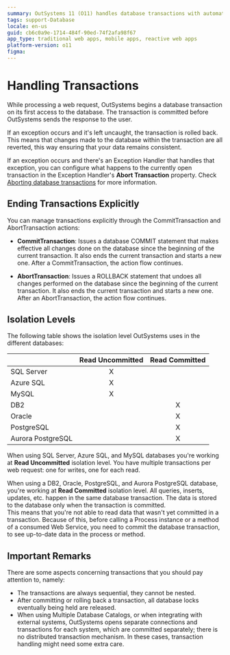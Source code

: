 ```yaml
---
summary: OutSystems 11 (O11) handles database transactions with automatic and explicit controls, supporting various isolation levels.
tags: support-Database
locale: en-us
guid: cb6c0a9e-1714-484f-90ed-74f2afa98f67
app_type: traditional web apps, mobile apps, reactive web apps
platform-version: o11
figma:
---
```


# Handling Transactions

While processing a web request, OutSystems begins a database transaction on its first access to the database. The transaction is committed before OutSystems sends the response to the user.

If an exception occurs and it's left uncaught, the transaction is rolled back. This means that changes made to the database within the transaction are all reverted, this way ensuring that your data remains consistent.

If an exception occurs and there's an Exception Handler that handles that exception, you can configure what happens to the currently open transaction in the Exception Handler's **Abort Transaction** property. Check [Aborting database transactions](<../../lang/auto/class-exception-handler.md#aborting>) for more information.

## Ending Transactions Explicitly

You can manage transactions explicitly through the CommitTransaction and AbortTransaction actions:

* **CommitTransaction**: Issues a database COMMIT statement that makes effective all changes done on the database since the beginning of the current transaction. It also ends the current transaction and starts a new one. After a CommitTransaction, the action flow continues.

* **AbortTransaction**: Issues a ROLLBACK statement that undoes all changes performed on the database since the beginning of the current transaction. It also ends the current transaction and starts a new one. After an AbortTransaction, the action flow continues. 

## Isolation Levels

The following table shows the isolation level OutSystems uses in the different databases:


| | Read Uncommitted | Read Committed |
|---|:---:|:---:|
| SQL Server | X | |
| Azure SQL | X | |
| MySQL | X | |
| DB2 | | X |
| Oracle | | X |
| PostgreSQL | | X |
| Aurora PostgreSQL | | X |

  
When using SQL Server, Azure SQL, and MySQL databases you're working at **Read Uncommitted** isolation level. You have multiple transactions per web request: one for writes, one for each read.

When using a DB2, Oracle, PostgreSQL, and Aurora PostgreSQL database, you're working at **Read Committed** isolation level. All queries, inserts, updates, etc. happen in the same database transaction. The data is stored to the database only when the transaction is committed.  
This means that you're not able to read data that wasn't yet committed in a transaction. Because of this, before calling a Process instance or a method of a consumed Web Service, you need to commit the database transaction, to see up-to-date data in the process or method.

## Important Remarks

There are some aspects concerning transactions that you should pay attention
to, namely:

* The transactions are always sequential, they cannot be nested.
* After committing or rolling back a transaction, all database locks eventually being held are released.
* When using Multiple Database Catalogs, or when integrating with external systems, OutSystems opens separate connections and transactions for each system, which are committed separately; there is no distributed transaction mechanism. In these cases, transaction handling might need some extra care.

